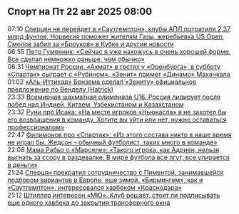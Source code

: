 <h2>Спорт на Пт 22 авг 2025 08:00</h2><!--2025-08-22 07:10:00-->
<div class="rssn">
  <div><span class="smaller gray hspace">07:10</span> <a class="nodecor" href="https://www.sports.ru/football/1116870808-utrennij-dajdzhest.html">Сперцян не перейдет в «Саутгемптон», клубы АПЛ потратили 2,37 млрд фунтов, Норвегия поможет жителям Газы, жеребьевка US Open, Смолов забил за «Броуков» в Кубке и другие новости</a></div>
</div>
<div class="rssn">
  <div><span class="smaller gray hspace">06:55</span> <a class="nodecor" href="https://www.sports.ru/figure-skating/1116871255-petr-gumennik-sejchas-ya-uzhe-naxozhus-v-ochen-xoroshej-forme-vse-sdel.html">Петр Гуменник: «Сейчас я уже нахожусь в очень хорошей форме. Все сделал немножко раньше, чем обычно»</a></div>
</div>
<div class="rssn">
  <div><span class="smaller gray hspace">06:31</span> <a class="nodecor" href="https://www.sports.ru/football/1116871350-chempionat-rossii-axmat-v-gostyax-u-orenburga-v-subbotu-spartak-sygrae.html">Чемпионат России. «Ахмат» в гостях у «Оренбурга», в субботу «Спартак» сыграет с «Рубином», «Зенит» примет «Динамо» Махачкала</a></div>
</div>
<div class="rssn">
  <div><span class="smaller gray hspace">01:02</span> <a class="nodecor" href="https://www.sports.ru/football/1116871296-al-ittixad-benzema-napravil-zenitu-oficzialnoe-predlozhenie-po-vendelu.html">«Аль-Иттихад» Бензема сделал «Зениту» официальное предложение по Венделу (Hatrick)</a></div>
</div>
<div class="rssn">
  <div><span class="smaller gray hspace">23:33</span> <a class="nodecor" href="https://www.sports.ru/chess/1116862641-vsemirnaya-shaxmatnaya-olimpiada-u16-zemlyanskij-vetoxin-uskov-i-shuxm.html">Всемирная шахматная олимпиада U16. Россия лидирует после побед над Индией, Китаем, Узбекистаном и Казахстаном</a></div>
</div>
<div class="rssn">
  <div><span class="smaller gray hspace">23:32</span> <a class="nodecor" href="https://www.sports.ru/football/1116871247-runi-pro-isaka-na-meste-igrokov-nyukasla-ya-ne-xotel-by-ego-vozvrashhe.html">Руни про Исака: «На месте игроков «Ньюкасла» я не захотел бы его возвращения в команду. Хотите вы уйти или нет, нужно оставаться профессионалом»</a></div>
</div>
<div class="rssn">
  <div><span class="smaller gray hspace">22:47</span> <a class="nodecor" href="https://www.sports.ru/football/1116871204-filimonov-pro-spartak-iz-etogo-sostava-nikto-v-nashe-vremya-ne-igral-b.html">Филимонов про «Спартак»: «Из этого состава никто в наше время не играл бы. Жедсон – обычный футболист, таких много в команде»</a></div>
</div>
<div class="rssn">
  <div><span class="smaller gray hspace">22:08</span> <a class="nodecor" href="https://www.sports.ru/football/1116871167-mama-rabo-o-marsele-takogo-igroka-kak-adrien-nelzya-vygnat-za-ssoru-v-.html">Мама Рабьо о «Марселе»: «Такого игрока, как Адриен, нельзя выгнать за ссору в раздевалке. В мире футбола все лгут, все упирается в деньги»</a></div>
</div>
<div class="rssn">
  <div><span class="smaller gray hspace">21:24</span> <a class="nodecor" href="https://www.sports.ru/football/1116871122-sperczyan-prekratil-sotrudnichestvo-s-pimentoj-zanimavshejsya-podborom.html">Сперцян прекратил сотрудничество с Пиментой, занимавшейся подбором вариантов в Европе, еще зимой. «Бирмингем», как и «Саутгемптон», интересовался хавбеком «Краснодара»</a></div>
</div>
<div class="rssn">
  <div><span class="smaller gray hspace">21:12</span> <a class="nodecor" href="https://www.sports.ru/football/1116871114-shtiller-interesen-myu-klub-reshaet-stoit-li-podpisyvat-xavbeka-do-zak.html">Штиллер интересен «МЮ». Клуб решает, стоит ли подписывать еще одного хавбека до закрытия трансферного окна</a></div>
</div>